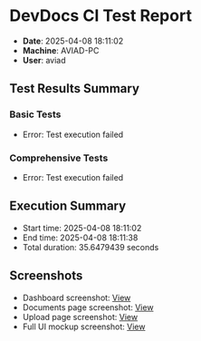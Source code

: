 ﻿# DevDocs CI Test Report
- **Date**: 2025-04-08 18:11:02
- **Machine**: AVIAD-PC
- **User**: aviad

## Test Results Summary
### Basic Tests
- Error: Test execution failed
### Comprehensive Tests
- Error: Test execution failed
## Execution Summary
- Start time: 2025-04-08 18:11:02
- End time: 2025-04-08 18:11:38
- Total duration: 35.6479439 seconds

## Screenshots
- Dashboard screenshot: [View](./test-results/dashboard.png)
- Documents page screenshot: [View](./test-results/documents.png)
- Upload page screenshot: [View](./test-results/upload.png)
- Full UI mockup screenshot: [View](./test-results/devdocs-full-ui.png)
